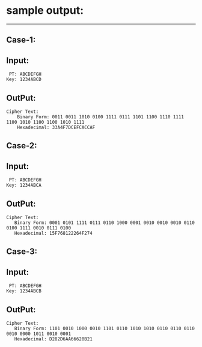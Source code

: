 # sample output:
----------------

## Case-1:
  Input:
  ------
     PT: ABCDEFGH
    Key: 1234ABCD
    
  OutPut:
  -------
    Cipher Text:
        Binary Form: 0011 0011 1010 0100 1111 0111 1101 1100 1110 1111 1100 1010 1100 1100 1010 1111
        Hexadecimal: 33A4F7DCEFCACCAF



## Case-2:
  Input:
  ------
     PT: ABCDEFGH
    Key: 1234ABCA
    
  OutPut:
  -------
    Cipher Text:
       Binary Form: 0001 0101 1111 0111 0110 1000 0001 0010 0010 0010 0110 0100 1111 0010 0111 0100
       Hexadecimal: 15F768122264F274



## Case-3:
  Input:
  ------
     PT: ABCDEFGH
    Key: 1234ABCB
  
  OutPut:
  -------
    Cipher Text:
       Binary Form: 1101 0010 1000 0010 1101 0110 1010 1010 0110 0110 0110 0010 0000 1011 0010 0001
       Hexadecimal: D282D6AA66620B21

